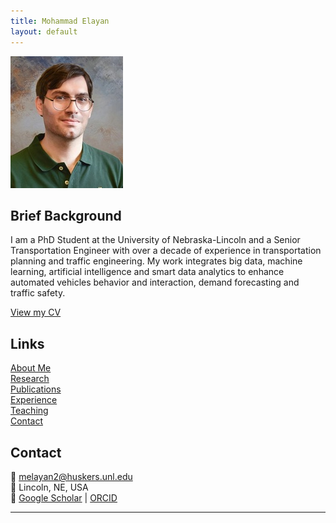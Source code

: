 ```yaml
---
title: Mohammad Elayan
layout: default
---
```


![DP](DP2.jpg)

## Brief Background
I am a PhD Student at the University of Nebraska-Lincoln and a Senior Transportation Engineer with over a decade of experience in transportation planning and traffic engineering. My work integrates big data, machine learning, artificial intelligence and smart data analytics to enhance automated vehicles behavior and interaction, demand forecasting and traffic safety.

[View my CV](Elayan_CV.pdf)

## Links
[About Me](about.md)  
[Research](research.md)  
[Publications](publications.md)  
[Experience](experience.md)  
[Teaching](teaching.md)  
[Contact](#contact)  

## Contact
📧 melayan2@huskers.unl.edu  
📍 Lincoln, NE, USA  
🔗 [Google Scholar](https://scholar.google.com/citations?user=4ypH5kAAAAAJ&hl=en) | [ORCID](https://orcid.org/0009-0001-2562-5694)  

---
